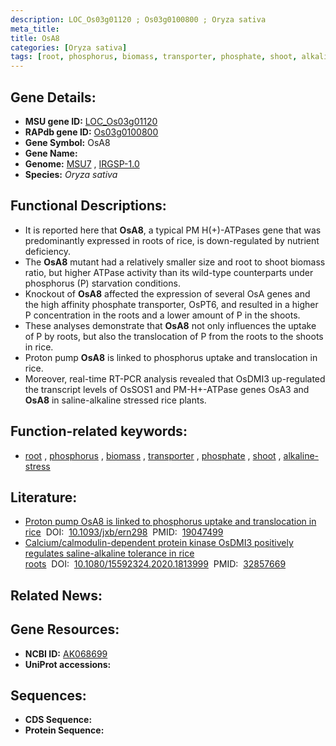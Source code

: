 ```yaml
---
description: LOC_Os03g01120 ; Os03g0100800 ; Oryza sativa
meta_title:
title: OsA8
categories: [Oryza sativa]
tags: [root, phosphorus, biomass, transporter, phosphate, shoot, alkaline stress]
---
```


## Gene Details:
- **MSU gene ID:** [LOC_Os03g01120](http://rice.uga.edu/cgi-bin/ORF_infopage.cgi?orf=LOC_Os03g01120)  
- **RAPdb gene ID:** [Os03g0100800](https://rapdb.dna.affrc.go.jp/locus/?name=Os03g0100800)  
- **Gene Symbol:** OsA8
- **Gene Name:**
- **Genome:**  [MSU7](http://rice.uga.edu/)&nbsp;,&nbsp;[IRGSP-1.0](https://rapdb.dna.affrc.go.jp/download/irgsp1.html)
- **Species:** *Oryza sativa*

## Functional Descriptions:
   - It is reported here that **OsA8**, a typical PM H(+)-ATPases gene that was predominantly expressed in roots of rice, is down-regulated by nutrient deficiency.
   - The **OsA8** mutant had a relatively smaller size and root to shoot biomass ratio, but higher ATPase activity than its wild-type counterparts under phosphorus (P) starvation conditions.
   - Knockout of **OsA8** affected the expression of several OsA genes and the high affinity phosphate transporter, OsPT6, and resulted in a higher P concentration in the roots and a lower amount of P in the shoots.
   - These analyses demonstrate that **OsA8** not only influences the uptake of P by roots, but also the translocation of P from the roots to the shoots in rice.
   - Proton pump **OsA8** is linked to phosphorus uptake and translocation in rice.
   - Moreover, real-time RT-PCR analysis revealed that OsDMI3 up-regulated the transcript levels of OsSOS1 and PM-H+-ATPase genes OsA3 and **OsA8** in saline-alkaline stressed rice plants.

## Function-related keywords:
   - [root](/tags/root/)&nbsp;,&nbsp;[phosphorus](/tags/phosphorus/)&nbsp;,&nbsp;[biomass](/tags/biomass/)&nbsp;,&nbsp;[transporter](/tags/transporter/)&nbsp;,&nbsp;[phosphate](/tags/phosphate/)&nbsp;,&nbsp;[shoot](/tags/shoot/)&nbsp;,&nbsp;[alkaline-stress](/tags/alkaline-stress/)

## Literature:
   - [Proton pump OsA8 is linked to phosphorus uptake and translocation in rice](https://www.doi.org/10.1093/jxb/ern298)&nbsp;&nbsp;DOI:&nbsp;&nbsp;[10.1093/jxb/ern298](https://www.doi.org/10.1093/jxb/ern298)&nbsp;&nbsp;PMID:&nbsp;&nbsp;[19047499](https://pubmed.ncbi.nlm.nih.gov/19047499/)
   - [Calcium/calmodulin-dependent protein kinase OsDMI3 positively regulates saline-alkaline tolerance in rice roots](https://www.doi.org/10.1080/15592324.2020.1813999)&nbsp;&nbsp;DOI:&nbsp;&nbsp;[10.1080/15592324.2020.1813999](https://www.doi.org/10.1080/15592324.2020.1813999)&nbsp;&nbsp;PMID:&nbsp;&nbsp;[32857669](https://pubmed.ncbi.nlm.nih.gov/32857669/)

## Related News:

## Gene Resources:
- **NCBI ID:**  [AK068699](http://www.ncbi.nlm.nih.gov/nuccore/AK068699)
- **UniProt accessions:** [](https://www.uniprot.org/uniprotkb//entry)

## Sequences:
- **CDS Sequence:**
- **Protein Sequence:**
